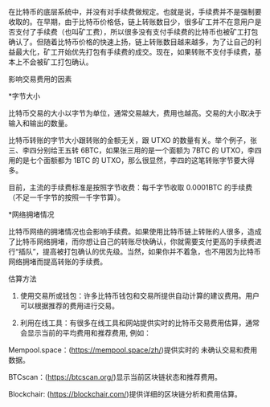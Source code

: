 在比特币的底层系统中，并没有对手续费做规定。也就是说，手续费并不是强制要收取的。在早期，由于比特币价格低，链上转账数目少，很多矿工并不在意用户是否支付了手续费（也叫矿工费），所以很多没有支付手续费的比特币也被矿工打包确认了。但随着比特币价格的快速上扬，链上转账数目越来越多，为了让自己的利益最大化，矿工开始优先打包有手续费的成交。现在，如果转账不支付手续费，基本上不会被矿工打包确认。


影响交易费用的因素

*字节大小

比特币交易的大小以字节为单位，通常交易越大，费用也越高。交易的大小取决于输入和输出的数量。

比特币转账的字节大小跟转账的金额无关，跟 UTXO 的数量有关。举个例子，张三、李四分别给王五转 6BTC，如果张三用的是一个面额为 7BTC 的 UTXO，李四用的是七个面额都为 1BTC 的 UTXO，那么很显然，李四的这笔转账字节要大得多。

目前，主流的手续费标准是按照字节收费：每千字节收取 0.0001BTC 的手续费（不足一千字节的按照一千字节算）。

*网络拥堵情况

比特币网络的拥堵情况也会影响手续费。如果使用比特币链上转账的人很多，造成了比特币网络拥堵，而你想让自己的转账尽快确认，你就需要支付更高的手续费进行“插队”，提高被打包确认的优先级。当然，如果你并不着急，也不用因为比特币网络拥堵而提高转账的手续费。


估算方法

1. 使用交易所或钱包：许多比特币钱包和交易所提供自动计算的建议费用。用户可以根据推荐的费用进行交易。

2. 利用在线工具：有很多在线工具和网站提供实时的比特币交易费用估算，通常会显示当前的平均费用和推荐费用, 例如：

Mempool.space：(https://mempool.space/zh/)提供实时的 未确认交易和费用数据。

BTCscan：(https://btcscan.org/)显示当前区块链状态和推荐费用。

Blockchair: (https://blockchair.com/)提供详细的区块链分析和费用估算。


